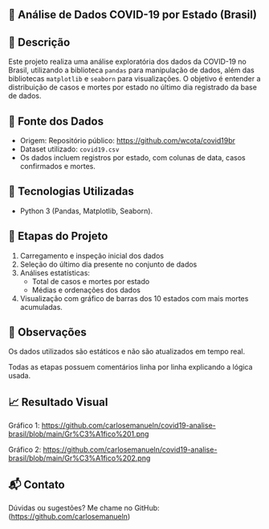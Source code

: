 ## 🦠 Análise de Dados COVID-19 por Estado (Brasil)

## 📌 Descrição

Este projeto realiza uma análise exploratória dos dados da COVID-19 no Brasil, utilizando a biblioteca `pandas` para manipulação de dados, além das bibliotecas `matplotlib` e `seaborn` para visualizações. O objetivo é entender a distribuição de casos e mortes por estado no último dia registrado da base de dados.

## 📂 Fonte dos Dados
- Origem: Repositório público: https://github.com/wcota/covid19br
- Dataset utilizado: `covid19.csv`  
- Os dados incluem registros por estado, com colunas de data, casos confirmados e mortes.

## 🧰 Tecnologias Utilizadas
- Python 3 (Pandas, Matplotlib, Seaborn).

## 🧪 Etapas do Projeto
1. Carregamento e inspeção inicial dos dados
2. Seleção do último dia presente no conjunto de dados
4. Análises estatísticas:
   - Total de casos e mortes por estado
   - Médias e ordenações dos dados
5. Visualização com gráfico de barras dos 10 estados com mais mortes acumuladas.

## 📎 Observações

Os dados utilizados são estáticos e não são atualizados em tempo real.

Todas as etapas possuem comentários linha por linha explicando a lógica usada.

## 📈 Resultado Visual

Gráfico 1: https://github.com/carlosemanueln/covid19-analise-brasil/blob/main/Gr%C3%A1fico%201.png

Gráfico 2: https://github.com/carlosemanueln/covid19-analise-brasil/blob/main/Gr%C3%A1fico%202.png

## 📬 Contato
Dúvidas ou sugestões? Me chame no GitHub:(https://github.com/carlosemanueln)

